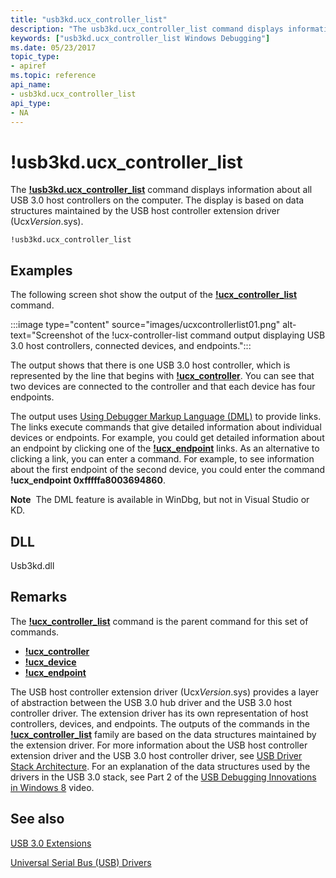 ```yaml
---
title: "usb3kd.ucx_controller_list"
description: "The usb3kd.ucx_controller_list command displays information about all USB 3.0 host controllers on the computer. The display is based on data structures maintained by UcxVersion.sys."
keywords: ["usb3kd.ucx_controller_list Windows Debugging"]
ms.date: 05/23/2017
topic_type:
- apiref
ms.topic: reference
api_name:
- usb3kd.ucx_controller_list
api_type:
- NA
---
```


# !usb3kd.ucx\_controller\_list


The [**!usb3kd.ucx\_controller\_list**](-usb3kd-device-info.md) command displays information about all USB 3.0 host controllers on the computer. The display is based on data structures maintained by the USB host controller extension driver (Ucx*Version*.sys).

```dbgcmd
!usb3kd.ucx_controller_list
```

## <span id="Examples"></span><span id="examples"></span><span id="EXAMPLES"></span>Examples


The following screen shot show the output of the [**!ucx\_controller\_list**](-usb3kd-device-info.md) command.

:::image type="content" source="images/ucxcontrollerlist01.png" alt-text="Screenshot of the !ucx-controller-list command output displaying USB 3.0 host controllers, connected devices, and endpoints.":::

The output shows that there is one USB 3.0 host controller, which is represented by the line that begins with [**!ucx\_controller**](-usb3kd-ucx-controller.md). You can see that two devices are connected to the controller and that each device has four endpoints.

The output uses [Using Debugger Markup Language (DML)](../debugger/debugger-markup-language-commands.md) to provide links. The links execute commands that give detailed information about individual devices or endpoints. For example, you could get detailed information about an endpoint by clicking one of the [**!ucx\_endpoint**](-usb3kd-ucx-endpoint.md) links. As an alternative to clicking a link, you can enter a command. For example, to see information about the first endpoint of the second device, you could enter the command **!ucx\_endpoint 0xfffffa8003694860**.

**Note**  The DML feature is available in WinDbg, but not in Visual Studio or KD.

 

## <span id="DLL"></span><span id="dll"></span>DLL


Usb3kd.dll

## Remarks

The [**!ucx\_controller\_list**](-usb3kd-device-info.md) command is the parent command for this set of commands.

-   [**!ucx\_controller**](-usb3kd-ucx-controller.md)
-   [**!ucx\_device**](-usb3kd-ucx-device.md)
-   [**!ucx\_endpoint**](-usb3kd-ucx-endpoint.md)

The USB host controller extension driver (Ucx*Version*.sys) provides a layer of abstraction between the USB 3.0 hub driver and the USB 3.0 host controller driver. The extension driver has its own representation of host controllers, devices, and endpoints. The outputs of the commands in the [**!ucx\_controller\_list**](-usb3kd-device-info.md) family are based on the data structures maintained by the extension driver. For more information about the USB host controller extension driver and the USB 3.0 host controller driver, see [USB Driver Stack Architecture](../usbcon/usb-3-0-driver-stack-architecture.md). For an explanation of the data structures used by the drivers in the USB 3.0 stack, see Part 2 of the [USB Debugging Innovations in Windows 8](/events/build-build2011/hw-258p) video.

## See also


[USB 3.0 Extensions](usb-3-extensions.md)

[Universal Serial Bus (USB) Drivers](../usbcon/index.md)

 


